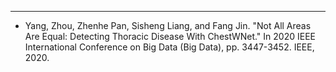 ---
* Yang, Zhou, Zhenhe Pan, Sisheng Liang, and Fang Jin. "Not All Areas Are Equal: Detecting Thoracic Disease With ChestWNet." In 2020 IEEE International Conference on Big Data (Big Data), pp. 3447-3452. IEEE, 2020.


